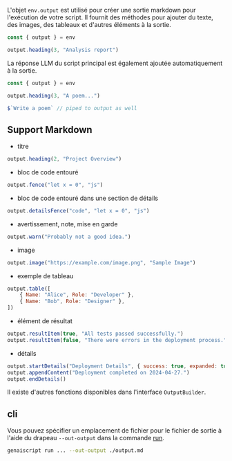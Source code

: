 L'objet `env.output` est utilisé pour créer une sortie markdown pour l'exécution de votre script. Il fournit des méthodes pour ajouter du texte, des images, des tableaux et d'autres éléments à la sortie.

```js
const { output } = env

output.heading(3, "Analysis report")
```

La réponse LLM du script principal est également ajoutée automatiquement à la sortie.

```js
const { output } = env

output.heading(3, "A poem...")

$`Write a poem` // piped to output as well
```

## Support Markdown

* titre

```js wrap
output.heading(2, "Project Overview")
```

* bloc de code entouré

```js wrap
output.fence("let x = 0", "js")
```

* bloc de code entouré dans une section de détails

```js
output.detailsFence("code", "let x = 0", "js")
```

* avertissement, note, mise en garde

```js
output.warn("Probably not a good idea.")
```

* image

```js wrap
output.image("https://example.com/image.png", "Sample Image")
```

* exemple de tableau

```js wrap
output.table([
    { Name: "Alice", Role: "Developer" },
    { Name: "Bob", Role: "Designer" },
])
```

* élément de résultat

```js
output.resultItem(true, "All tests passed successfully.")
output.resultItem(false, "There were errors in the deployment process.")
```

* détails

```js wrap
output.startDetails("Deployment Details", { success: true, expanded: true })
output.appendContent("Deployment completed on 2024-04-27.")
output.endDetails()
```

Il existe d'autres fonctions disponibles dans l'interface `OutputBuilder`.

## cli

Vous pouvez spécifier un emplacement de fichier pour le fichier de sortie à l'aide du drapeau `--out-output` dans la commande [run](../../../reference/reference/cli/run/).

```sh
genaiscript run ... --out-output ./output.md
```